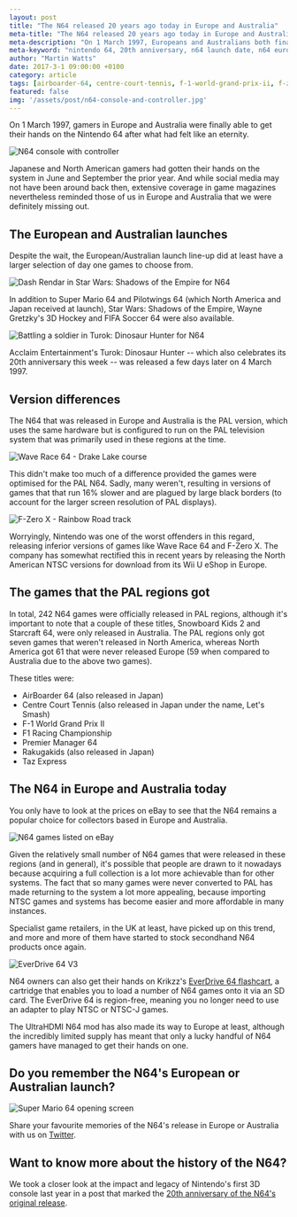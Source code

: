 ```yaml
---
layout: post
title: "The N64 released 20 years ago today in Europe and Australia"
meta-title: "The N64 released 20 years ago today in Europe and Australia"
meta-description: "On 1 March 1997, Europeans and Australians both finally got their hands on the Nintendo 64 after a lengthy wait."
meta-keyword: "nintendo 64, 20th anniversary, n64 launch date, n64 european release date, n64 europe"
author: "Martin Watts"
date: 2017-3-1 09:00:00 +0100
category: article
tags: [airboarder-64, centre-court-tennis, f-1-world-grand-prix-ii, f-zero-x, f1-racing-championship, fifa-soccer-64, pilotwings-64, premier-manager-64, rakugakids, snowboard-kids-2, starcraft-64, star-wars-shadows-of-the-empire, super-mario-64, taz-express, turok-dinosaur-hunter, wave-race-64, wayne-gretzkys-3d-hockey]
featured: false
img: '/assets/post/n64-console-and-controller.jpg'
---
```

On 1 March 1997, gamers in Europe and Australia were finally able to get their hands on the Nintendo 64 after what had felt like an eternity.

![N64 console with controller](/assets/post/n64-console-and-controller.jpg)

Japanese and North American gamers had gotten their hands on the system in June and September the prior year. And while social media may not have been around back then, extensive coverage in game magazines nevertheless reminded those of us in Europe and Australia that we were definitely missing out. 

## The European and Australian launches ##

Despite the wait, the European/Australian launch line-up did at least have a larger selection of day one games to choose from. 

![Dash Rendar in Star Wars: Shadows of the Empire for N64](/assets/images/games/star-wars-shadows-of-the-empire/star-wars-shadows-of-the-empire-n64-dash-rendar.jpg)

In addition to Super Mario 64 and Pilotwings 64 (which North America and Japan received at launch), Star Wars: Shadows of the Empire, Wayne Gretzky's 3D Hockey and FIFA Soccer 64 were also available.

![Battling a soldier in Turok: Dinosaur Hunter for N64](/assets/images/games/turok-dinosaur-hunter/turok-dinosaur-hunter-campaigner-soldier.jpg)

Acclaim Entertainment's Turok: Dinosaur Hunter -- which also celebrates its 20th anniversary this week -- was released a few days later on 4 March 1997.

## Version differences ##

The N64 that was released in Europe and Australia is the PAL version, which uses the same hardware but is configured to run on the PAL television system that was primarily used in these regions at the time.

![Wave Race 64 - Drake Lake course](/assets/images/games/wave-race-64/wave-race-64-drake-lake.jpg)

This didn't make too much of a difference provided the games were optimised for the PAL N64. Sadly, many weren't, resulting in versions of games that that run 16% slower and are plagued by large black borders (to account for the larger screen resolution of PAL displays).

![F-Zero X - Rainbow Road track](/assets/images/games/f-zero-x/f-zero-x-n64-rainbow-road.jpg)

Worryingly, Nintendo was one of the worst offenders in this regard, releasing inferior versions of games like Wave Race 64 and F-Zero X. The company has somewhat rectified this in recent years by releasing the North American NTSC versions for download from its Wii U eShop in Europe.

## The games that the PAL regions got ##

In total, 242 N64 games were officially released in PAL regions, although it's important to note that a couple of these titles, Snowboard Kids 2 and Starcraft 64, were only released in Australia. The PAL regions only got seven games that weren't released in North America, whereas North America got 61 that were never released Europe (59 when compared to Australia due to the above two games).

These titles were:

- AirBoarder 64 (also released in Japan)
- Centre Court Tennis (also released in Japan under the name, Let's Smash)
- F-1 World Grand Prix II
- F1 Racing Championship
- Premier Manager 64
- Rakugakids (also released in Japan)
- Taz Express

## The N64 in Europe and Australia today ##

You only have to look at the prices on eBay to see that the N64 remains a popular choice for collectors based in Europe and Australia.

![N64 games listed on eBay](/assets/post/ebay-n64-listings.JPG)

Given the relatively small number of N64 games that were released in these regions (and in general), it's possible that people are drawn to it nowadays because acquiring a full collection is a lot more achievable than for other systems. The fact that so many games were never converted to PAL has made returning to the system a lot more appealing, because importing NTSC games and systems has become easier and more affordable in many instances.

Specialist game retailers, in the UK at least, have picked up on this trend, and more and more of them have started to stock secondhand N64 products once again.

![EverDrive 64 V3](/assets/post/everdrive-64-in-n64.jpg)

N64 owners can also get their hands on Krikzz's [EverDrive 64 flashcart](/article/2017/01/29/everdrive-64-guide-what-is-it-and-should-you-buy-one.html), a cartridge that enables you to load a number of N64 games onto it via an SD card. The EverDrive 64 is region-free, meaning you no longer need to use an adapter to play NTSC or NTSC-J games.

The UltraHDMI N64 mod has also made its way to Europe at least, although the incredibly limited supply has meant that only a lucky handful of N64 gamers have managed to get their hands on one.

## Do you remember the N64's European or Australian launch? ##

![Super Mario 64 opening screen](/assets/images/games/super-mario-64/super-mario-64-face-screen.jpg)

Share your favourite memories of the N64's release in Europe or Australia with us on [Twitter](http://www.twitter.com/n64gamers).

## Want to know more about the history of the N64? ##

We took a closer look at the impact and legacy of Nintendo's first 3D console last year in a post that marked the [20th anniversary of the N64's original release](/article/2016/06/23/the-nintendo-64-is-now-20-years-old.html).